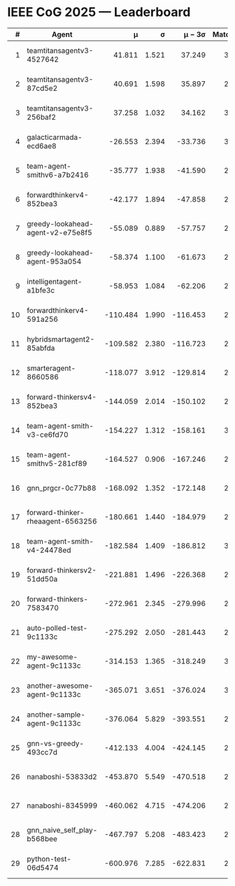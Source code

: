 # IEEE CoG 2025 — Leaderboard

| # | Agent | μ | σ | μ − 3σ | Matches | Updated |
|---:|---|---:|---:|---:|---:|---|
| 1 | teamtitansagentv3-4527642 | 41.811 | 1.521 | 37.249 | 3040 | 2025-08-18 10:23 |
| 2 | teamtitansagentv3-87cd5e2 | 40.691 | 1.598 | 35.897 | 2652 | 2025-08-18 10:23 |
| 3 | teamtitansagentv3-256baf2 | 37.258 | 1.032 | 34.162 | 3012 | 2025-08-18 10:23 |
| 4 | galacticarmada-ecd6ae8 | -26.553 | 2.394 | -33.736 | 3100 | 2025-08-18 10:23 |
| 5 | team-agent-smithv6-a7b2416 | -35.777 | 1.938 | -41.590 | 2780 | 2025-08-18 10:23 |
| 6 | forwardthinkerv4-852bea3 | -42.177 | 1.894 | -47.858 | 2250 | 2025-08-18 10:23 |
| 7 | greedy-lookahead-agent-v2-e75e8f5 | -55.089 | 0.889 | -57.757 | 2836 | 2025-08-18 10:23 |
| 8 | greedy-lookahead-agent-953a054 | -58.374 | 1.100 | -61.673 | 2756 | 2025-08-18 10:23 |
| 9 | intelligentagent-a1bfe3c | -58.953 | 1.084 | -62.206 | 2343 | 2025-08-18 10:23 |
| 10 | forwardthinkerv4-591a256 | -110.484 | 1.990 | -116.453 | 2634 | 2025-08-18 10:23 |
| 11 | hybridsmartagent2-85abfda | -109.582 | 2.380 | -116.723 | 2815 | 2025-08-18 10:23 |
| 12 | smarteragent-8660586 | -118.077 | 3.912 | -129.814 | 2632 | 2025-08-18 10:23 |
| 13 | forward-thinkersv4-852bea3 | -144.059 | 2.014 | -150.102 | 2298 | 2025-08-18 10:23 |
| 14 | team-agent-smith-v3-ce6fd70 | -154.227 | 1.312 | -158.161 | 3256 | 2025-08-18 10:23 |
| 15 | team-agent-smithv5-281cf89 | -164.527 | 0.906 | -167.246 | 2880 | 2025-08-18 10:23 |
| 16 | gnn_prgcr-0c77b88 | -168.092 | 1.352 | -172.148 | 2930 | 2025-08-18 10:23 |
| 17 | forward-thinker-rheaagent-6563256 | -180.661 | 1.440 | -184.979 | 2802 | 2025-08-18 10:23 |
| 18 | team-agent-smith-v4-24478ed | -182.584 | 1.409 | -186.812 | 3096 | 2025-08-18 10:23 |
| 19 | forward-thinkersv2-51dd50a | -221.881 | 1.496 | -226.368 | 2822 | 2025-08-18 10:23 |
| 20 | forward-thinkers-7583470 | -272.961 | 2.345 | -279.996 | 2560 | 2025-08-18 10:23 |
| 21 | auto-polled-test-9c1133c | -275.292 | 2.050 | -281.443 | 2360 | 2025-08-18 10:23 |
| 22 | my-awesome-agent-9c1133c | -314.153 | 1.365 | -318.249 | 3120 | 2025-08-18 10:23 |
| 23 | another-awesome-agent-9c1133c | -365.071 | 3.651 | -376.024 | 3100 | 2025-08-18 10:23 |
| 24 | another-sample-agent-9c1133c | -376.064 | 5.829 | -393.551 | 2740 | 2025-08-18 10:23 |
| 25 | gnn-vs-greedy-493cc7d | -412.133 | 4.004 | -424.145 | 2380 | 2025-08-18 10:23 |
| 26 | nanaboshi-53833d2 | -453.870 | 5.549 | -470.518 | 2380 | 2025-08-18 10:23 |
| 27 | nanaboshi-8345999 | -460.062 | 4.715 | -474.206 | 2540 | 2025-08-18 10:23 |
| 28 | gnn_naive_self_play-b568bee | -467.797 | 5.208 | -483.423 | 2500 | 2025-08-18 10:23 |
| 29 | python-test-06d5474 | -600.976 | 7.285 | -622.831 | 2330 | 2025-08-18 10:23 |
